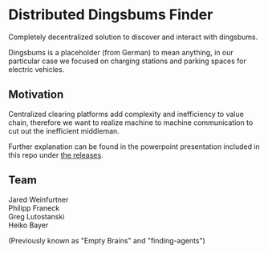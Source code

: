 # Distributed Dingsbums Finder

Completely decentralized solution to discover and interact with dingsbums.

Dingsbums is a placeholder (from German) to mean anything, in our particular case we focused on charging stations and parking spaces for electric vehicles.

## Motivation
Centralized clearing platforms add complexity and inefficiency to value chain, therefore we want to realize machine to machine communication to cut out the inefficient middleman.

Further explanation can be found in the powerpoint presentation included in this repo under [the releases](https://github.com/blockchained-mobility-hack/finding-agents/tree/submission).

## Team
Jared Weinfurtner  
Philipp Franeck  
Greg Lutostanski  
Heiko Bayer  

(Previously known as "Empty Brains" and "finding-agents")
